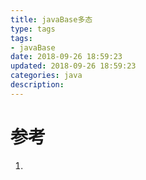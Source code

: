 ```yaml
---
title: javaBase多态
type: tags
tags:
- javaBase
date: 2018-09-26 18:59:23
updated: 2018-09-26 18:59:23
categories: java
description:
---
```


# 参考 #
1. 
